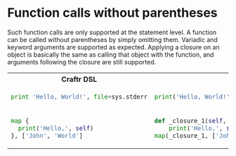 # Function calls without parentheses

Such function calls are only supported at the statement level. A function can be called without parentheses by
simply omitting them. Variadic and keyword arguments are supported as expected. Applying a closure on an object
is basically the same as calling that object with the function, and arguments following the closure are still
supported.


<table align="center"><tr><th>Craftr DSL</th><th>Python</th></tr>

<tr><td>

```py
print 'Hello, World!', file=sys.stderr
```
</td><td>

```py
print('Hello, World!', file=sys.stderr)
```
</td></tr>


<tr><td>

```py
map {
  print('Hello,', self)
}, ['John', 'World']
```
</td><td>

```py
def _closure_1(self, *arguments, **kwarguments):
    print('Hello,', self)
map(_closure_1, ['John', 'World'])
```
</td></tr>

</table>
